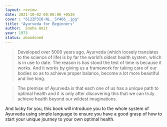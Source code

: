 ```yaml
---
layout: review
date: 2021-10-02 00:00:00 +0530
cover : "612ZP3I0-NL._SY466_.jpg"
title: "Ayurveda for Beginners"
author:  Sneha Amit
year: 1973
status: abandoned
---
```

>Developed over 5000 years ago, Ayurveda (which loosely translates to the science of life) is by far the world’s oldest health system, which is in use to date. The reason is has stood the test of time is because it works. And it works by giving us a framework for taking care of our bodies so as to achieve proper balance, become a lot more beautiful and live long.

>The premise of Ayurveda is that each one of us has a unique path to optimal health and it is only after discovering this that we can truly achieve health beyond our wildest imaginations.

And lucky for you, this book will introduce you to the whole system of Ayurveda using simple language to ensure you have a good grasp of how to start your unique journey to your own optimal health.